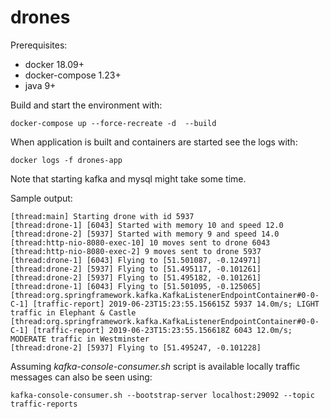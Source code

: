 # drones

Prerequisites:
 - docker 18.09+
 - docker-compose 1.23+
 - java 9+
 
 Build and start the environment with:
 ```
 docker-compose up --force-recreate -d  --build
 ```
 
 When application is built and containers are started see the logs with:
 ```
 docker logs -f drones-app
 ```
 Note that starting kafka and mysql might take some time.
 
 Sample output:
 ```
 [thread:main] Starting drone with id 5937
 [thread:drone-1] [6043] Started with memory 10 and speed 12.0
 [thread:drone-2] [5937] Started with memory 9 and speed 14.0
 [thread:http-nio-8080-exec-10] 10 moves sent to drone 6043
 [thread:http-nio-8080-exec-2] 9 moves sent to drone 5937
 [thread:drone-1] [6043] Flying to [51.501087, -0.124971]
 [thread:drone-2] [5937] Flying to [51.495117, -0.101261]
 [thread:drone-2] [5937] Flying to [51.495182, -0.101261]
 [thread:drone-1] [6043] Flying to [51.501095, -0.125065]
 [thread:org.springframework.kafka.KafkaListenerEndpointContainer#0-0-C-1] [traffic-report] 2019-06-23T15:23:55.156615Z 5937 14.0m/s; LIGHT traffic in Elephant & Castle
 [thread:org.springframework.kafka.KafkaListenerEndpointContainer#0-0-C-1] [traffic-report] 2019-06-23T15:23:55.156618Z 6043 12.0m/s; MODERATE traffic in Westminster
 [thread:drone-2] [5937] Flying to [51.495247, -0.101228]
 ```

Assuming *kafka-console-consumer.sh* script is available locally traffic messages can also be seen using:
```
kafka-console-consumer.sh --bootstrap-server localhost:29092 --topic traffic-reports
```
